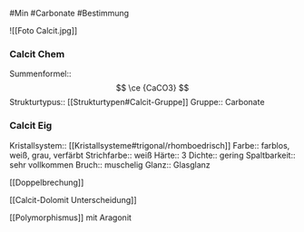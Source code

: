 #Min #Carbonate #Bestimmung 

![[Foto Calcit.jpg]]

### Calcit Chem

Summenformel:: $$ \ce {CaCO3} $$
Strukturtypus:: [[Strukturtypen#Calcit-Gruppe]]
Gruppe:: Carbonate
<!--ID: 1705934303383-->


### Calcit Eig

Kristallsystem:: [[Kristallsysteme#trigonal/rhomboedrisch]]
Farbe:: farblos, weiß, grau, verfärbt
Strichfarbe:: weiß
Härte:: 3
Dichte:: gering
Spaltbarkeit:: sehr vollkommen
Bruch:: muschelig
Glanz:: Glasglanz
<!--ID: 1705934303388-->


[[Doppelbrechung]]

[[Calcit-Dolomit Unterscheidung]]

[[Polymorphismus]] mit Aragonit
